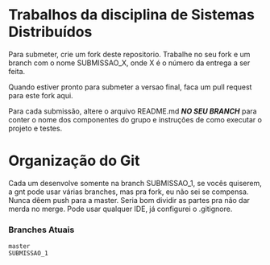 # Trabalhos da disciplina de Sistemas Distribuídos

Para submeter, crie um fork deste repositorio. Trabalhe no seu fork e um branch com o nome SUBMISSAO_X, onde X é o número da entrega a ser feita. 

Quando estiver pronto para submeter a versao final, faca um pull request para este fork aqui.

Para cada submissão, altere o arquivo README.md ***NO SEU BRANCH*** para conter o nome dos componentes do grupo e instruções de como executar o projeto e testes.

# Organização do Git

Cada um desenvolve somente na branch SUBMISSAO_1, se vocês quiserem, a gnt pode usar várias branches, mas pra fork, eu não sei se compensa. Nunca dêem push para a master. Seria bom dividir as partes pra não dar merda no merge. Pode usar qualquer IDE, já configurei o .gitignore.

### Branches Atuais
```
master
SUBMISSAO_1
```